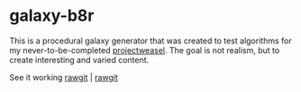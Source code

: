 # galaxy-b8r

This is a procedural galaxy generator that was created to test algorithms for
my never-to-be-completed [projectweasel](https://projectweasel.com/). The goal
is not realism, but to create interesting and varied content.

See it working 
[rawgit](https://rawgit.com/tonioloewald/galaxy-b8r/master/) | 
[rawgit](https://rawgit.com/tonioloewald/galaxy-b8r/master/) 

